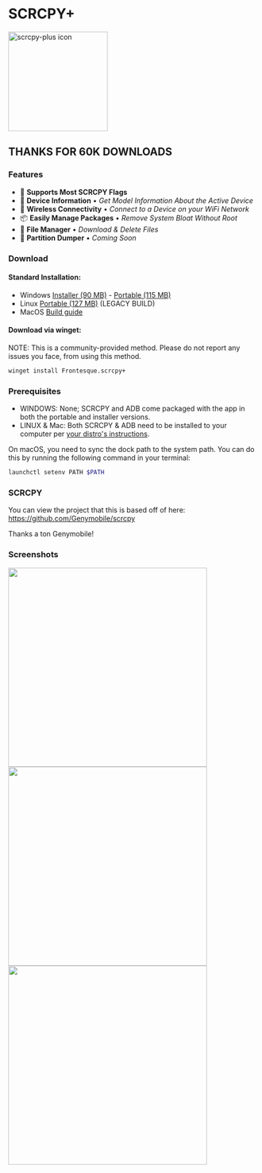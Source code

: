 # SCRCPY+

<img src="https://github.com/Frontesque/scrcpy-plus/raw/main/icons/SCRCPY%2B.png" alt="scrcpy-plus icon" width="200"/>

## THANKS FOR 60K DOWNLOADS

### Features

- 🚩 **Supports Most SCRCPY Flags**
- 📱 **Device Information** • _Get Model Information About the Active Device_
- 📶 **Wireless Connectivity** • _Connect to a Device on your WiFi Network_
- 📦 **Easily Manage Packages** • _Remove System Bloat Without Root_
- 📂 **File Manager** • _Download & Delete Files_
- 💾 **Partition Dumper** • _Coming Soon_

### Download

#### Standard Installation:

- Windows [Installer (90 MB)](https://github.com/Frontesque/scrcpy-plus/releases/download/2.1.0/scrcpy-plus-2.1.0-win-x64-installer.exe) - [Portable (115 MB)](https://github.com/Frontesque/scrcpy-plus/releases/download/2.1.0/scrcpy-plus-2.1.0-win-x64-portable.zip)
- Linux [Portable (127 MB)](https://github.com/Frontesque/scrcpy-plus/releases/download/1.4.1/scrcpy-plus-1.4.1-portable-linux-x64.zip) (LEGACY BUILD)
- MacOS [Build guide](https://github.com/Frontesque/scrcpy-plus/blob/main/BUILDING.md)

#### Download via winget:

NOTE: This is a community-provided method. Please do not report any issues you face, from using this method.

```bash
winget install Frontesque.scrcpy+
```

### Prerequisites

- WINDOWS: None; SCRCPY and ADB come packaged with the app in both the portable and installer versions.
- LINUX & Mac: Both SCRCPY & ADB need to be installed to your computer per [your distro's instructions](https://github.com/Genymobile/scrcpy#linux).

On macOS, you need to sync the dock path to the system path. You can do this by running the following command in your terminal:

```bash
launchctl setenv PATH $PATH
```

### SCRCPY

You can view the project that this is based off of here:
https://github.com/Genymobile/scrcpy

Thanks a ton Genymobile!

### Screenshots

<img src="https://api.celeste.photos/upload/5kyTNOr" height="400" />
<img src="https://api.celeste.photos/upload/NOyGNji" height="400" />
<img src="https://api.celeste.photos/upload/6qfSUsN" height="400" />
